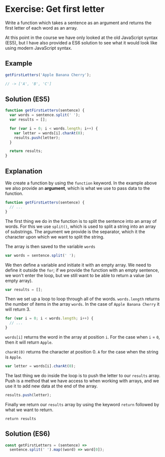 # Exercise: Get first letter

Write a function which takes a sentence as an argument and returns the first letter of each word as an array.

At this point in the course we have only looked at the old JavaScript syntax (ES5), but I have also provided a ES6 solution to see what it would look like using modern JavaScript syntax.

## Example

```js
getFirstLetters('Apple Banana Cherry');

// -> ['A', 'B', 'C']
```

## Solution (ES5)

```js
function getFirstLetters(sentence) {
  var words = sentence.split(' ');
  var results = [];

  for (var i = 0; i < words.length; i++) {
    var letter = words[i].charAt(0);
    results.push(letter);
  }

  return results;
}
```

## Explanation

We create a function by using the `function` keyword. In the example above we also provide an **argument**, which is what we use to pass data to the function.

```js
function getFirstLetters(sentence) {
  // ...
}
```

The first thing we do in the function is to split the sentence into an array of words. For this we use `split()`, which is used to split a string into an array of substrings. The argument we provide is the separator, which it the character upon which we want to split the string.

The array is then saved to the variable `words`

```js
var words = sentence.split(' ');
```

We then define a variable and initiate it with an empty array. We need to define it outside the `for`; if we provide the function with an empty sentence, we won't enter the loop, but we still want to be able to return a value (an empty array).

```js
var results = [];
```

Then we set up a loop to loop through all of the words. `words.length` returns the number of items in the array `words`. In the case of `Apple Banana Cherry` it will return 3.

```js
for (var i = 0; i < words.length; i++) {
  // ...
}
```

`words[i]` returns the word in the array at position `i`. For the case when `i` = `0`, then it will return `Apple`.

`charAt(0)` returns the character at position 0. `A` for the case when the string is `Apple`.

```js
var letter = words[i].charAt(0);
```

The last thing we do inside the loop is to push the letter to our `results` array. Push is a method that we have access to when working with arrays, and we use it to add new data at the end of the array.

```js
results.push(letter);
```

Finally we return our `results` array by using the keyword `return` followed by what we want to return.

```
return results
```

## Solution (ES6)

```js
const getFirstLetters = (sentence) =>
  sentence.split(' ').map((word) => word[0]);
```
